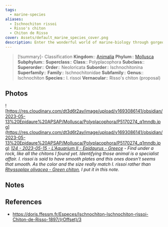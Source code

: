 ```yaml
---
tags:
  - marine-species
aliases:
  - Ischnochiton rissoi
  - Risso's chiton
  - Chiton de Risso
cover: Assets/default_marine_species_cover.png
description: Enter the wonderful world of marine-biology through gorgeous underwater pictures of marine animals.
---
```

> [!summary]- Classification
**Kingdom**:: [Animalia](Animalia.md)
**Phylum**:: [Mollusca](Mollusca.md)
**Subphylum**::
**Superclass**::
**Class**:: Polyplacophora
**Subclass**::
**Superorder**::
**Order**:: Neoloricata
**Suborder**:: Ischnochitonina
**Superfamily**::
**Family**:: Ischnochitonidae
**Subfamily**::
**Genus**:: Ischnochiton
**Species**:: I. rissoi
**Vernacular**:: Risso's chiton (proposal)

## Photos
![https://res.cloudinary.com/dt3d6t2ay/image/upload/v1693086141/obsidian/2023-05-13%20Epidaure%20APSAP/Mollusca/Polyplacophora/P5170274_q1mndb.jpg](https://res.cloudinary.com/dt3d6t2ay/image/upload/v1693086141/obsidian/2023-05-13%20Epidaure%20APSAP/Mollusca/Polyplacophora/P5170274_q1mndb.jpg)
*[124 - 2023-05-15 - L'Aquarium II - Epidaurus - Greece](124%20-%202023-05-15%20-%20L'Aquarium%20II%20-%20Epidaurus%20-%20Greece.md) - Find under a rock, like all the chitons I found yet. Identifying those animal is a specialist affair. I. rissoi is said to have smooth plates and this ones doesn't seems that smooth. As the color and the size really match I. rissoi rather than [Rhyssoplax olivacea - Green chiton](Rhyssoplax%20olivacea%20-%20Green%20chiton.md), I put it in this note.*

## Notes

## References
- https://doris.ffessm.fr/Especes/Ischnochiton-Ischnochiton-rissoi-Chiton-de-Risso-1897/(rOffset)/3